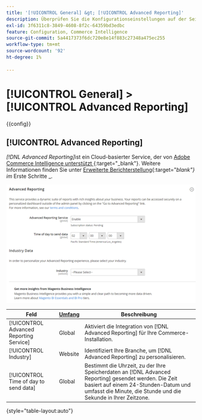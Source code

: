 ```yaml
---
title: '[!UICONTROL General] &gt; [!UICONTROL Advanced Reporting]'
description: Überprüfen Sie die Konfigurationseinstellungen auf der Seite [!UICONTROL General] &gt; [!UICONTROL Advanced Reporting] des Commerce Admin-Bereichs.
exl-id: 3f6311c8-3849-4608-8f2c-64359bd3edbc
feature: Configuration, Commerce Intelligence
source-git-commit: 5a4417373f6dc720e8e14f883c27348a475ec255
workflow-type: tm+mt
source-wordcount: '92'
ht-degree: 1%

---
```


# [!UICONTROL General] > [!UICONTROL Advanced Reporting]

{{config}}

## [!UICONTROL Advanced Reporting]

_[!DNL Advanced Reporting]_&#x200B;ist ein Cloud-basierter Service, der von [Adobe Commerce Intelligence unterstützt ][1]{:target="_blank"}. Weitere Informationen finden Sie unter [Erweiterte Berichterstellung][2]{:target="_blank"} im_ Erste Schritte _.

![Erweiterte Berichterstellung](./assets/advanced-reporting.png)<!-- zoom -->

<!-- [Advanced Reporting](https://experienceleague.adobe.com/en/docs/commerce-admin/start/reporting/business-intelligence#advanced-reporting) -->

| Feld | [Umfang](../../getting-started/websites-stores-views.md#scope-settings) | Beschreibung |
|--- |--- |--- |
| [!UICONTROL Advanced Reporting Service] | Global | Aktiviert die Integration von [!DNL Advanced Reporting] für Ihre Commerce-Installation. |
| [!UICONTROL Industry] | Website | Identifiziert Ihre Branche, um [!DNL Advanced Reporting] zu personalisieren. |
| [!UICONTROL Time of day to send data] | Global | Bestimmt die Uhrzeit, zu der Ihre Speicherdaten an [!DNL Advanced Reporting] gesendet werden. Die Zeit basiert auf einem 24-Stunden-Datum und umfasst die Minute, die Stunde und die Sekunde in Ihrer Zeitzone. |

{style="table-layout:auto"}

[1]: https://experienceleague.adobe.com/docs/commerce-business-intelligence/mbi/getting-started.html
[2]: https://experienceleague.adobe.com/docs/commerce-admin/start/reporting/business-intelligence.html#advanced-reporting
